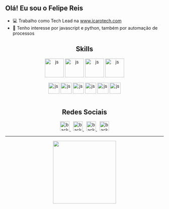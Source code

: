 ## Olá! Eu sou o Felipe Reis

- 💻 Trabalho como Tech Lead na www.icarotech.com
- 👀 Tenho interesse por javascript e python, também por automação de processos
  
<div align="center">
<h2>Skills</h2>
  <img align="center" alt="js" height="60"  src="https://cdn.jsdelivr.net/gh/devicons/devicon/icons/javascript/javascript-original.svg">
  <img align="center" alt="js" height="60"  src="https://cdn.jsdelivr.net/gh/devicons/devicon/icons/nodejs/nodejs-original.svg">
  <img align="center" alt="js" height="60"  src="https://cdn.jsdelivr.net/gh/devicons/devicon/icons/python/python-original.svg">
  <img align="center" alt="js" height="60"  src="https://cdn.jsdelivr.net/gh/devicons/devicon/icons/oracle/oracle-original.svg">
  <br>
  <br>
  <img align="center" alt="js" height="35"  src="https://cdn.jsdelivr.net/gh/devicons/devicon/icons/html5/html5-original.svg">
  <img align="center" alt="js" height="35"  src="https://cdn.jsdelivr.net/gh/devicons/devicon/icons/css3/css3-original.svg">
  <img align="center" alt="js" height="35"  src="https://cdn.jsdelivr.net/gh/devicons/devicon/icons/vuejs/vuejs-original.svg">
  <img align="center" alt="js" height="35"  src="https://cdn.jsdelivr.net/gh/devicons/devicon/icons/ionic/ionic-original.svg">
  <img align="center" alt="js" height="35"  src="https://cdn.jsdelivr.net/gh/devicons/devicon/icons/electron/electron-original.svg">
  <img align="center" alt="js" height="35"  src="https://cdn.jsdelivr.net/gh/devicons/devicon/icons/csharp/csharp-original.svg">
</div>
  <br>
<div align="center">
  <h2>Redes Sociais</h2>
  <a type="button" href="https://techgenial.com.br/blog" target="_blank" style="padding: 4px;">
        <img src="https://img.shields.io/badge/Blog-Tech%20Genial-blueviolet"
            height="30px" alt="back" />
    </a>
   <a type="button" href="https://www.youtube.com/channel/UCjtrvb1ZG8Z4JHlgYgf9rsg" target="_blank" style="padding: 4px;">
        <img src="https://img.shields.io/badge/YouTube-FF0000?style=for-the-badge&logo=youtube&logoColor=white"
            height="30px" alt="back" />
    </a>
   <a type="button" href="https://instagram.com/felipesdreis/" target="_blank" style="padding: 4px;">
        <img src="https://img.shields.io/badge/Instagram-E4405F?style=for-the-badge&logo=instagram&logoColor=white"
            height="30px" alt="back" />
    </a>
  <a type="button" href="https://www.linkedin.com/in/felipesdreis/" target="_blank" style="padding: 4px;">
        <img src="https://img.shields.io/badge/LinkedIn-0077B5?style=for-the-badge&logo=linkedin&logoColor=white"
            height="30px" alt="back" />
    </a>
 </div>
 <hr>
 <div align="center">
  <a href="https://github.com/felipesdreis">
  <img height="200em" src="https://github-readme-stats.vercel.app/api/top-langs/?username=felipesdreis&layout=compact&langs_count=7&theme=radical"/>
</div>


